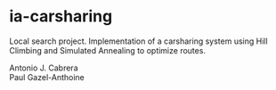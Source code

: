 # ia-carsharing

Local search project.
Implementation of a carsharing system using Hill Climbing and Simulated Annealing to optimize routes.


Antonio J. Cabrera  
Paul Gazel-Anthoine
